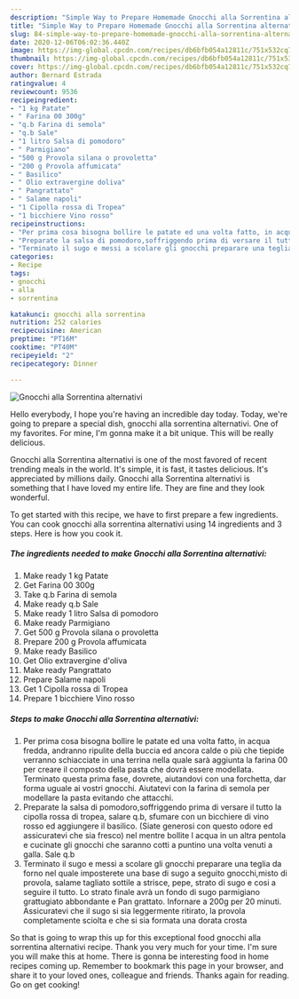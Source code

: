 ```yaml
---
description: "Simple Way to Prepare Homemade Gnocchi alla Sorrentina alternativi"
title: "Simple Way to Prepare Homemade Gnocchi alla Sorrentina alternativi"
slug: 84-simple-way-to-prepare-homemade-gnocchi-alla-sorrentina-alternativi
date: 2020-12-06T06:02:36.440Z
image: https://img-global.cpcdn.com/recipes/db6bfb054a12811c/751x532cq70/gnocchi-alla-sorrentina-alternativi-recipe-main-photo.jpg
thumbnail: https://img-global.cpcdn.com/recipes/db6bfb054a12811c/751x532cq70/gnocchi-alla-sorrentina-alternativi-recipe-main-photo.jpg
cover: https://img-global.cpcdn.com/recipes/db6bfb054a12811c/751x532cq70/gnocchi-alla-sorrentina-alternativi-recipe-main-photo.jpg
author: Bernard Estrada
ratingvalue: 4
reviewcount: 9536
recipeingredient:
- "1 kg Patate"
- " Farina 00 300g"
- "q.b Farina di semola"
- "q.b Sale"
- "1 litro Salsa di pomodoro"
- " Parmigiano"
- "500 g Provola silana o provoletta"
- "200 g Provola affumicata"
- " Basilico"
- " Olio extravergine doliva"
- " Pangrattato"
- " Salame napoli"
- "1 Cipolla rossa di Tropea"
- "1 bicchiere Vino rosso"
recipeinstructions:
- "Per prima cosa bisogna bollire le patate ed una volta fatto, in acqua fredda, andranno ripulite della buccia ed ancora calde o più che tiepide verranno schiacciate in una terrina nella quale sarà aggiunta la farina 00 per creare il composto della pasta che dovrà essere modellata. Terminato questa prima fase, dovrete, aiutandovi con una forchetta, dar forma uguale ai vostri gnocchi. Aiutatevi con la farina di semola per modellare la pasta evitando che attacchi."
- "Preparate la salsa di pomodoro,soffriggendo prima di versare il tutto la cipolla rossa di tropea, salare q.b, sfumare con un bicchiere di vino rosso ed aggiungere il basilico. (Siate generosi con questo odore ed assicuratevi che sia fresco) nel mentre bollite l acqua in un altra pentola e cucinate gli gnocchi che saranno cotti a puntino una volta venuti a galla. Sale q.b"
- "Terminato il sugo e messi a scolare gli gnocchi preparare una teglia da forno nel quale imposterete una base di sugo a seguito gnocchi,misto di provola, salame tagliato sottile a strisce, pepe, strato di sugo e cosi a seguire il tutto. Lo strato finale avrà un fondo di sugo parmigiano grattugiato abbondante e Pan grattato. Infornare a 200g per 20 minuti. Assicuratevi che il sugo si sia leggermente ritirato, la provola completamente sciolta e che si sia formata una dorata crosta"
categories:
- Recipe
tags:
- gnocchi
- alla
- sorrentina

katakunci: gnocchi alla sorrentina 
nutrition: 252 calories
recipecuisine: American
preptime: "PT16M"
cooktime: "PT40M"
recipeyield: "2"
recipecategory: Dinner

---
```



![Gnocchi alla Sorrentina alternativi](https://img-global.cpcdn.com/recipes/db6bfb054a12811c/751x532cq70/gnocchi-alla-sorrentina-alternativi-recipe-main-photo.jpg)

Hello everybody, I hope you're having an incredible day today. Today, we're going to prepare a special dish, gnocchi alla sorrentina alternativi. One of my favorites. For mine, I'm gonna make it a bit unique. This will be really delicious.



Gnocchi alla Sorrentina alternativi is one of the most favored of recent trending meals in the world. It's simple, it is fast, it tastes delicious. It's appreciated by millions daily. Gnocchi alla Sorrentina alternativi is something that I have loved my entire life. They are fine and they look wonderful.


To get started with this recipe, we have to first prepare a few ingredients. You can cook gnocchi alla sorrentina alternativi using 14 ingredients and 3 steps. Here is how you cook it.

<!--inarticleads1-->

##### The ingredients needed to make Gnocchi alla Sorrentina alternativi:

1. Make ready 1 kg Patate
1. Get  Farina 00 300g
1. Take q.b Farina di semola
1. Make ready q.b Sale
1. Make ready 1 litro Salsa di pomodoro
1. Make ready  Parmigiano
1. Get 500 g Provola silana o provoletta
1. Prepare 200 g Provola affumicata
1. Make ready  Basilico
1. Get  Olio extravergine d&#39;oliva
1. Make ready  Pangrattato
1. Prepare  Salame napoli
1. Get 1 Cipolla rossa di Tropea
1. Prepare 1 bicchiere Vino rosso




<!--inarticleads2-->

##### Steps to make Gnocchi alla Sorrentina alternativi:

1. Per prima cosa bisogna bollire le patate ed una volta fatto, in acqua fredda, andranno ripulite della buccia ed ancora calde o più che tiepide verranno schiacciate in una terrina nella quale sarà aggiunta la farina 00 per creare il composto della pasta che dovrà essere modellata. Terminato questa prima fase, dovrete, aiutandovi con una forchetta, dar forma uguale ai vostri gnocchi. Aiutatevi con la farina di semola per modellare la pasta evitando che attacchi.
1. Preparate la salsa di pomodoro,soffriggendo prima di versare il tutto la cipolla rossa di tropea, salare q.b, sfumare con un bicchiere di vino rosso ed aggiungere il basilico. (Siate generosi con questo odore ed assicuratevi che sia fresco) nel mentre bollite l acqua in un altra pentola e cucinate gli gnocchi che saranno cotti a puntino una volta venuti a galla. Sale q.b
1. Terminato il sugo e messi a scolare gli gnocchi preparare una teglia da forno nel quale imposterete una base di sugo a seguito gnocchi,misto di provola, salame tagliato sottile a strisce, pepe, strato di sugo e cosi a seguire il tutto. Lo strato finale avrà un fondo di sugo parmigiano grattugiato abbondante e Pan grattato. Infornare a 200g per 20 minuti. Assicuratevi che il sugo si sia leggermente ritirato, la provola completamente sciolta e che si sia formata una dorata crosta




So that is going to wrap this up for this exceptional food gnocchi alla sorrentina alternativi recipe. Thank you very much for your time. I'm sure you will make this at home. There is gonna be interesting food in home recipes coming up. Remember to bookmark this page in your browser, and share it to your loved ones, colleague and friends. Thanks again for reading. Go on get cooking!
